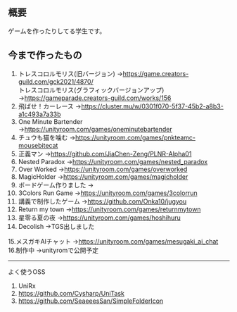 ## 概要
ゲームを作ったりしてる学生です。

## 今まで作ったもの
1. トレスコロルモリス(旧バージョン)
→https://game.creators-guild.com/gck2021/4870/  
トレスコロルモリス(グラフィックバージョンアップ)
→https://gameparade.creators-guild.com/works/156
2. 飛ばせ！カーレース
→https://cluster.mu/w/0301f070-5f37-45b2-a8b3-a1c493a7a33b
3. One Minute Bartender
→https://unityroom.com/games/oneminutebartender
4. チュウも猫を噛む
→https://unityroom.com/games/pnkteamc-mousebitecat
5. 正義マン
→https://github.com/JiaChen-Zeng/PLNR-Alpha01
6. Nested Paradox
→https://unityroom.com/games/nested_paradox
7. Over Worked
→https://unityroom.com/games/overworked
8. MagicHolder
→https://unityroom.com/games/magicholder
9. ボードゲーム作りました
→
10. 3Colors Run Game
→https://unityroom.com/games/3colorrun
11. 講義で制作したゲーム
→https://github.com/Onka10/jugyou
12. Return my town
→https://unityroom.com/games/returnmytown
13. 星零る夏の夜
→https://unityroom.com/games/hoshihuru
14. Decolish
→TGS出しました

15.メスガキAIチャット
→https://unityroom.com/games/mesugaki_ai_chat    
16.制作中
→unityromで公開予定  

---

よく使うOSS
1. UniRx
2. https://github.com/Cysharp/UniTask
3. https://github.com/SeaeeesSan/SimpleFolderIcon
